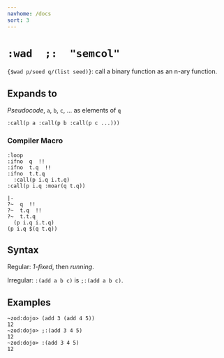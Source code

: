 ```yaml
---
navhome: /docs
sort: 3
---
```


# `:wad  ;:  "semcol"`

`{$wad p/seed q/(list seed)}`: call a binary function as an n-ary function.

## Expands to

*Pseudocode*, `a`, `b`, `c`, ... as elements of `q`

```
:call(p a :call(p b :call(p c ...)))
```

### Compiler Macro

```
:loop
:ifno  q  !!
:ifno  t.q  !!
:ifno  t.t.q
  :call(p i.q i.t.q)
:call(p i.q :moar(q t.q))
```

```
|-
?~  q  !!
?~  t.q  !!
?~  t.t.q
  (p i.q i.t.q)
(p i.q $(q t.q))
```

## Syntax

Regular: *1-fixed*, then *running*.

Irregular: `:(add a b c)` is `;:(add a b c)`.

## Examples

```
~zod:dojo> (add 3 (add 4 5))
12
~zod:dojo> ;:(add 3 4 5)
12
~zod:dojo> :(add 3 4 5)
12
```
